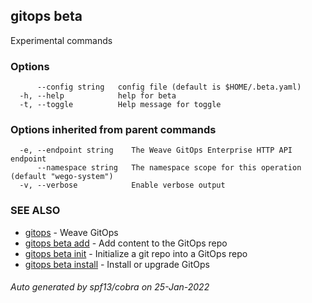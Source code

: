 ## gitops beta

Experimental commands

### Options

```
      --config string   config file (default is $HOME/.beta.yaml)
  -h, --help            help for beta
  -t, --toggle          Help message for toggle
```

### Options inherited from parent commands

```
  -e, --endpoint string    The Weave GitOps Enterprise HTTP API endpoint
      --namespace string   The namespace scope for this operation (default "wego-system")
  -v, --verbose            Enable verbose output
```

### SEE ALSO

* [gitops](gitops.md)	 - Weave GitOps
* [gitops beta add](gitops_beta_add.md)	 - Add content to the GitOps repo
* [gitops beta init](gitops_beta_init.md)	 - Initialize a git repo into a GitOps repo
* [gitops beta install](gitops_beta_install.md)	 - Install or upgrade GitOps

###### Auto generated by spf13/cobra on 25-Jan-2022

